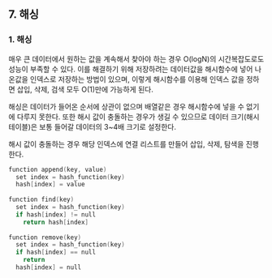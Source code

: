 ## 7. 해싱

### 1. 해싱

매우 큰 데이터에서 원하는 값을 계속해서 찾아야 하는 경우 O(logN)의 시간복잡도로도 성능이 부족할 수 있다. 이를 해결하기 위해 저장하려는 데이터값을 해시함수에 넣어 나온값을 인덱스로 저장하는 방법이 있으며, 이렇게 해시함수를 이용해 인덱스 값을 정하면 삽입, 삭제, 검색 모두 O(1)만에 가능하게 된다.

해싱은 데이터가 들어온 순서에 상관이 없으며 배열같은 경우 해시함수에 넣을 수 없기에 다루지 못한다. 또한 해시 값이 충돌하는 경우가 생길 수 있으므로 데이터 크기(해시 테이블)은 보통 들어갈 데이터의 3~4배 크기로 설정한다.

해시 값이 충돌하는 경우 해당 인덱스에 연결 리스트를 만들어 삽입, 삭제, 탐색을 진행한다.

```c++
function append(key, value)
  set index = hash_function(key)
  hash[index] = value
  
function find(key)
  set index = hash_function(key)
  if hash[index] != null
    return hash[index]
    
function remove(key)
  set index = hash_function(key)
  if hash[index] == null
    return 
  hash[index] = null
```

